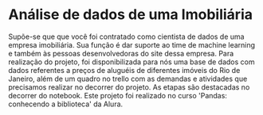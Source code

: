 # Análise de dados de uma Imobiliária
Supõe-se que que você foi contratado como cientista de dados de uma empresa imobiliária. Sua função é dar suporte ao time de machine learning e também às pessoas desenvolvedoras do site dessa empresa.
Para realização do projeto, foi disponibilizada para nós uma base de dados com dados referentes a preços de aluguéis de diferentes imóveis do Rio de Janeiro, além de um quadro no trello com as demandas e atividades que precisamos realizar no decorrer do projeto. As etapas são destacadas no decorrer do notebook.
Este projeto foi realizado no curso 'Pandas: conhecendo a biblioteca' da Alura.
